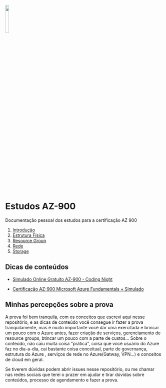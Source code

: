 <img src="https://www.green.com.br/site/wp-content/uploads/2019/07/9.png" width="15%"/>

# Estudos AZ-900 

Documentação pessoal dos estudos para a certificação AZ 900

1. [Introdução](./1-Introducao/Readme.md)
1. [Estrutura Física](./2-EstruturaFisica/Readme.md)
1. [Resource Group](./3-ResouceGroup/Readme.md)
1. [Rede](./4-Rede/Readme.md)
1. [Storage](./5-Storage/Readme.md)


## Dicas de conteúdos

- [Simulado Online Gratuito AZ-900 - Coding Night](https://youtu.be/5ZZq54iQkS0)

- [Certificação AZ-900 Microsoft Azure Fundamentals + Simulado](https://www.udemy.com/course/az-900-preparacao-para-o-exame-microsoft-azure-fundamentals)


## Minhas percepções sobre a prova

A prova foi bem tranquila, com os conceitos que escrevi aqui nesse repositório, e as dicas de conteúdo você consegue ir fazer a prova tranquilamente, mas é muito importante você dar uma exercitada e brincar um pouco com o Azure antes, fazer criação de serviços, gerenciamento de resource groups, btincar um pouco com a parte de custos...
Sobre o conteúdo, não caiu muita coisa "prática", coisa que você usuário do Azure faz no dia-a-dia, cai bastante coisa conceitual, parte de governança, estrutura do Azure , serviços de rede no Azure(Gatway, VPN...) e conceitos de cloud em geral.

Se tiverem dúvidas podem abrir issues nesse repositório, ou me chamar nas redes sociais que terei o prazer em ajudar e tirar dúvidas sobre conteúdos, processo de agendamento e fazer a prova.